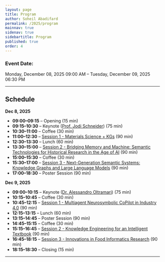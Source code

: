 ```yaml
---
layout: page
title: Program
author: Soheil Abadifard
permalink: /2025/program
mainnav: true
sidenav: true
sidebartitle: Program
published: true
order: 4
---
```


### Event Date:

Monday, December 08, 2025 09:00 AM – Tuesday, December 09, 2025 06:30 PM

----------------------------------------------------------------

## Schedule

**Dec 8, 2025**
- **09:00–09:15** – Opening (15 min)
- **09:15–10:30** – Keynote ([Prof. Jodi Schneider](https://us2ts.org/2025/keynote-jodi-schneider)) (75 min)
- **10:30–11:00** – Coffee (30 min)
- **11:00–12:30** – [Session 1 - Materials Science + KGs](https://us2ts.org/2025/session-1-benji) (90 min)
- **12:30–13:30** – Lunch (60 min)
- **13:30–15:00** – [Session 2 - Bridging Memory and Machine: Semantic Technologies for Historical Research in the Age of AI](https://us2ts.org/2025/session-6-dean) (90 min)
- **15:00–15:30** – Coffee (30 min)
- **15:30–17:00** – [Session 3 - Next-Generation Semantic Systems: Knowledge Graphs and Large Language Models](https://us2ts.org/2025/session-2-hande) (90 min)
- **17:00–18:30** – Poster Session (90 min)

**Dec 9, 2025**
- **09:00–10:15** – Keynote ([Dr. Alessandro Oltramari](https://us2ts.org/2025/keynote-alessandro-oltramari)) (75 min)
- **10:15–10:45** – Coffee (30 min)
- **10:45–12:15** – [Session 1 - Multiagent Neurosymbolic CoPilot in Industry 4.0](https://us2ts.org/2025/session-3-cory) (90 min)
- **12:15–13:15** – Lunch (60 min)
- **13:15–14:45** – Poster Session (90 min)
- **14:45–15:15** – Coffee (30 min)
- **15:15–16:45** – [Session 2 - Knowledge Engineering for an Intelligent Textbook](https://us2ts.org/2025/session-4-vinay) (90 min)
- **16:45–18:15** – [Session 3 - Innovations in Food Informatics Research](https://us2ts.org/2025/session-5-hande) (90 min)
- **18:15–18:30** – Closing (15 min)

----------------------------------------------------------------
